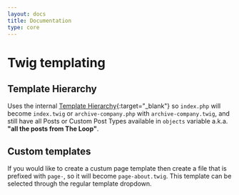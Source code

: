 ```yaml
---
layout: docs
title: Documentation
type: core
---
```

# Twig templating  

## Template Hierarchy
Uses the internal [Template Hierarchy](https://developer.wordpress.org/themes/basics/template-hierarchy/){:target="_blank"}
so `index.php` will become `index.twig` or `archive-company.php` with `archive-company.twig`, and still have all Posts or Custom Post Types available in `objects` variable a.k.a. __"all the posts from The Loop"__.

## Custom templates
If you would like to create a custum page template then create a file that is prefixed with `page-`, so it will become `page-about.twig`. This template can be selected through the regular template dropdown.
